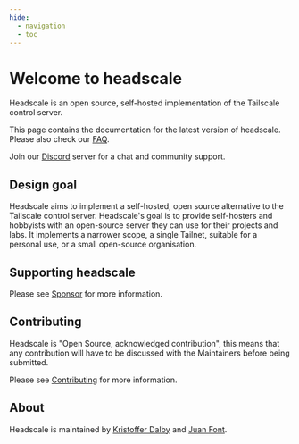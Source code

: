 ```yaml
---
hide:
  - navigation
  - toc
---
```


# Welcome to headscale

Headscale is an open source, self-hosted implementation of the Tailscale control server.

This page contains the documentation for the latest version of headscale. Please also check our [FAQ](./about/faq.md).

Join our [Discord](https://discord.gg/c84AZQhmpx) server for a chat and community support.

## Design goal

Headscale aims to implement a self-hosted, open source alternative to the Tailscale
control server.
Headscale's goal is to provide self-hosters and hobbyists with an open-source
server they can use for their projects and labs.
It implements a narrower scope, a single Tailnet, suitable for a personal use, or a small
open-source organisation.

## Supporting headscale

Please see [Sponsor](about/sponsor.md) for more information.

## Contributing

Headscale is "Open Source, acknowledged contribution", this means that any
contribution will have to be discussed with the Maintainers before being submitted.

Please see [Contributing](about/contributing.md) for more information.

## About

Headscale is maintained by [Kristoffer Dalby](https://kradalby.no/) and [Juan Font](https://font.eu).

